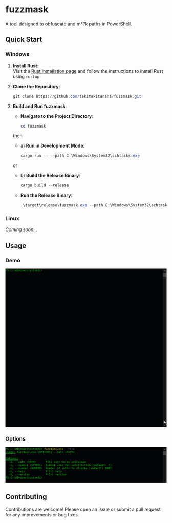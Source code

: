# fuzzmask

A tool designed to obfuscate and m*?k paths in PowerShell.

## Quick Start

### Windows

1. **Install Rust**:  
   Visit the [Rust installation page](https://www.rust-lang.org/tools/install) and follow the instructions to install Rust using `rustup`.

2. **Clone the Repository**:
    ```powershell
    git clone https://github.com/takitakitanana/fuzzmask.git
    ```

3. **Build and Run fuzzmask**:

    - **Navigate to the Project Directory**:
        ```powershell
        cd fuzzmask
        ```

    then

    - a) **Run in Development Mode**:
        ```powershell
        cargo run -- --path C:\Windows\System32\schtasks.exe
        ```

    or

    - b) **Build the Release Binary**:
        ```powershell
        cargo build --release
        ```

    - **Run the Release Binary**:
        ```powershell
        .\target\release\fuzzmask.exe --path C:\Windows\System32\schtasks.exe
        ```

### Linux

*Coming soon...*

## Usage

### Demo

![Demo](docs/images/demo.gif)

### Options

![Help](docs/images/help.png)

## Contributing

Contributions are welcome! Please open an issue or submit a pull request for any improvements or bug fixes.
